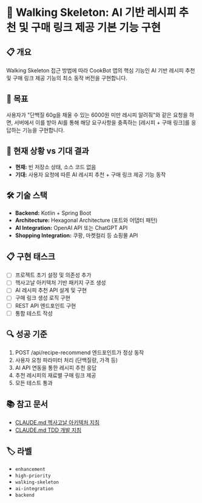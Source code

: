 # 🚀 Walking Skeleton: AI 기반 레시피 추천 및 구매 링크 제공 기본 기능 구현

## 📋 개요
Walking Skeleton 접근 방법에 따라 CookBot 앱의 핵심 기능인 AI 기반 레시피 추천 및 구매 링크 제공 기능의 최소 동작 버전을 구현합니다.

## 🎯 목표
사용자가 "단백질 60g을 채울 수 있는 6000원 미만 레시피 알려줘"와 같은 요청을 하면, 서버에서 이를 받아 AI를 통해 해당 요구사항을 충족하는 [레시피 + 구매 링크]를 응답하는 기능을 구현합니다.

## 🔄 현재 상황 vs 기대 결과
- **현재:** 빈 저장소 상태, 소스 코드 없음
- **기대:** 사용자 요청에 따른 AI 레시피 추천 + 구매 링크 제공 기능 동작

## 🛠 기술 스택
- **Backend:** Kotlin + Spring Boot
- **Architecture:** Hexagonal Architecture (포트와 어댑터 패턴)
- **AI Integration:** OpenAI API 또는 ChatGPT API
- **Shopping Integration:** 쿠팡, 마켓컬리 등 쇼핑몰 API

## 📋 구현 태스크
- [ ] 프로젝트 초기 설정 및 의존성 추가
- [ ] 헥사고날 아키텍처 기반 패키지 구조 생성
- [ ] AI 레시피 추천 API 설계 및 구현
- [ ] 구매 링크 생성 로직 구현
- [ ] REST API 엔드포인트 구현
- [ ] 통합 테스트 작성

## 🔍 성공 기준
1. POST /api/recipe-recommend 엔드포인트가 정상 동작
2. 사용자 요청 파라미터 처리 (단백질량, 가격 등)
3. AI API 연동을 통한 레시피 추천 응답
4. 추천 레시피의 재료별 구매 링크 제공
5. 모든 테스트 통과

## 📚 참고 문서
- [CLAUDE.md 헥사고날 아키텍처 지침](./CLAUDE.md#아키텍처-지침)
- [CLAUDE.md TDD 개발 지침](./CLAUDE.md#개발-지침)

## 🏷 라벨
- `enhancement`
- `high-priority`
- `walking-skeleton`
- `ai-integration`
- `backend`